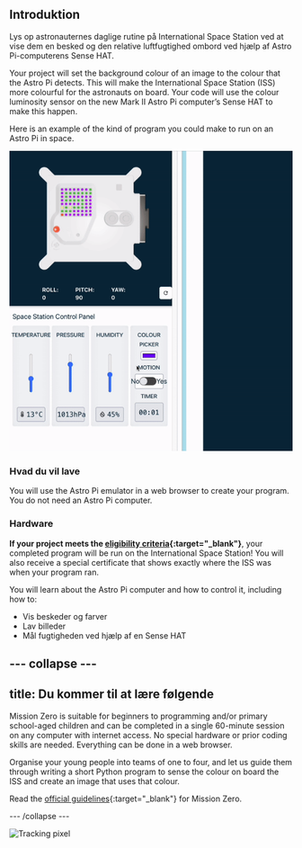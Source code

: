 ## Introduktion

Lys op astronauternes daglige rutine på International Space Station ved at vise dem en besked og den relative luftfugtighed ombord ved hjælp af Astro Pi-computerens Sense HAT.

Your project will set the background colour of an image to the colour that the Astro Pi detects. This will make the International Space Station (ISS) more colourful for the astronauts on board. Your code will use the colour luminosity sensor on the new Mark II Astro Pi computer’s Sense HAT to make this happen.

Here is an example of the kind of program you could make to run on an Astro Pi in space.

![The Sense HAT emulator running a sample program with a snake that's background colour changes to the colour sense.](images/finished.gif)

### Hvad du vil lave

You will use the Astro Pi emulator in a web browser to create your program. You do not need an Astro Pi computer.

### Hardware

**If your project meets the [eligibility criteria](https://astro-pi.org/mission-zero/eligibility){:target="_blank"}**, your completed program will be run on the International Space Station! You will also receive a special certificate that shows exactly where the ISS was when your program ran.

You will learn about the Astro Pi computer and how to control it, including how to:
+ Vis beskeder og farver
+ Lav billeder
+ Mål fugtigheden ved hjælp af en Sense HAT

--- collapse ---
---
title: Du kommer til at lære følgende
---

Mission Zero is suitable for beginners to programming and/or primary school-aged children and can be completed in a single 60-minute session on any computer with internet access. No special hardware or prior coding skills are needed. Everything can be done in a web browser.

Organise your young people into teams of one to four, and let us guide them through writing a short Python program to sense the colour on board the ISS and create an image that uses that colour.

Read the [official guidelines](https://astro-pi.org/mission-zero/guidelines){:target="_blank"} for Mission Zero.

--- /collapse ---

![Tracking pixel](https://code.org/api/hour/begin_raspberrypi_astropi.png)
